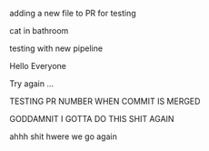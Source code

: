 adding a new file to PR for testing

cat in bathroom

testing with new pipeline

Hello Everyone 

Try again 
...

TESTING PR NUMBER WHEN COMMIT IS MERGED 

GODDAMNIT I GOTTA DO THIS SHIT AGAIN


ahhh shit hwere we go again 
